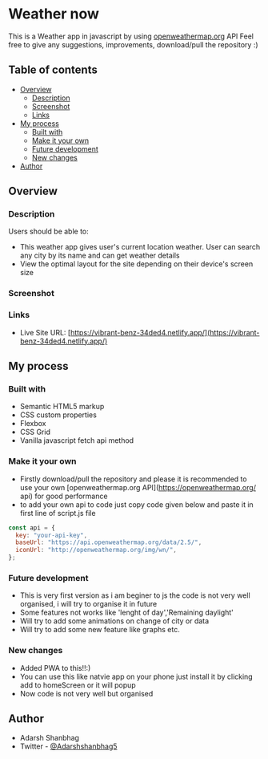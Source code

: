 # Weather now

This is a Weather app in javascript by using [openweathermap.org](https://openweathermap.org/api) API
Feel free to give any suggestions, improvements, download/pull the repository :)

## Table of contents

- [Overview](#overview)
  - [Description](#Description)
  - [Screenshot](#screenshot)
  - [Links](#links)
- [My process](#my-process)
  - [Built with](#built-with)
  - [Make it your own](#Make-it-your-own)
  - [Future development](#Future-development)
  - [New changes](#New-changes)
- [Author](#author)

## Overview

### Description

Users should be able to:

- This weather app gives user's current location weather. User can search any city by its name and can get weather details
- View the optimal layout for the site depending on their device's screen size

### Screenshot

### Links

- Live Site URL: [https://vibrant-benz-34ded4.netlify.app/](https://vibrant-benz-34ded4.netlify.app/)

## My process

### Built with

- Semantic HTML5 markup
- CSS custom properties
- Flexbox
- CSS Grid
- Vanilla javascript fetch api method

### Make it your own

- Firstly download/pull the repository and please it is recommended to use your own [openweathermap.org API](https://openweathermap.org/ api) for good performance
- to add your own api to code just copy code given below and paste it in first line of script.js file

```js
const api = {
  key: "your-api-key",
  baseUrl: "https://api.openweathermap.org/data/2.5/",
  iconUrl: "http://openweathermap.org/img/wn/",
};
```

### Future development

- This is very first version as i am beginer to js the code is not very well organised, i will try to organise it in future
- Some features not works like 'lenght of day','Remaining daylight'
- Will try to add some animations on change of city or data
- Will try to add some new feature like graphs etc.

### New changes

- Added PWA to this!!:)
- You can use this like natvie app on your phone just install it by clicking add to homeScreen or it will popup
- Now code is not very well but organised

## Author

- Adarsh Shanbhag
- Twitter - [@Adarshshanbhag5](https://www.twitter.com/Adarshshanbhag5)
